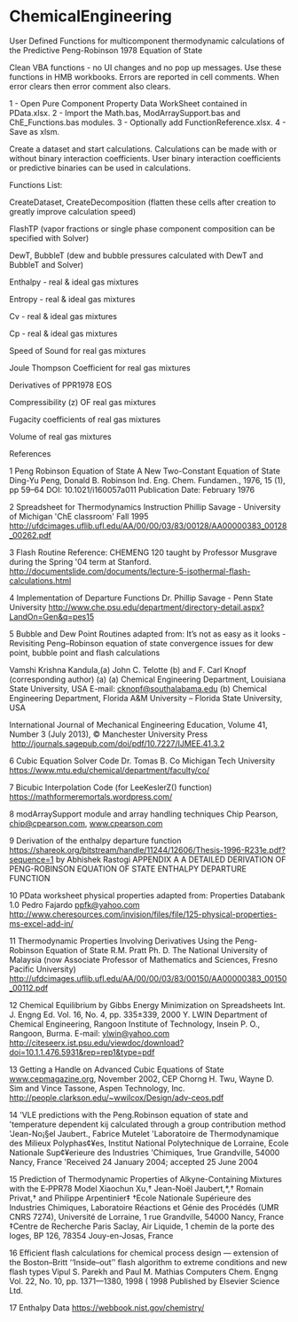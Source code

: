 # ChemicalEngineering
User Defined Functions for multicomponent thermodynamic calculations of the Predictive Peng-Robinson 1978 Equation of State

Clean VBA functions - no UI changes and no pop up messages. Use these functions in HMB workbooks.
Errors are reported in cell comments. When error clears then error comment also clears.

1 - Open Pure Component Property Data WorkSheet contained in PData.xlsx.
2 - Import the Math.bas, ModArraySupport.bas and ChE_Functions.bas modules.
3 - Optionally add FunctionReference.xlsx.
4 - Save as xlsm.

Create a dataset and start calculations. Calculations can be made with or without binary interaction coefficients. User
binary interaction coefficients or predictive binaries can be used in calculations.

Functions List:

CreateDataset, CreateDecomposition (flatten these cells after creation to greatly improve calculation speed)

FlashTP (vapor fractions or single phase component composition can be specified with Solver)

DewT, BubbleT (dew and bubble pressures calculated with DewT and BubbleT and Solver)

Enthalpy - real & ideal gas mixtures

Entropy - real & ideal gas mixtures

Cv - real & ideal gas mixtures

Cp - real & ideal gas mixtures

Speed of Sound for real gas mixtures

Joule Thompson Coefficient for real gas mixtures

Derivatives of PPR1978 EOS

Compressibility (z) OF real gas mixtures

Fugacity coefficients of real gas mixtures

Volume of real gas mixtures

References 

1
Peng Robinson Equation of State
A New Two-Constant Equation of State
Ding-Yu Peng, Donald B. Robinson
Ind. Eng. Chem. Fundamen., 1976, 15 (1), pp 59–64
DOI: 10.1021/i160057a011
Publication Date: February 1976

2
Spreadsheet for Thermodynamics Instruction
Phillip Savage - University of Michigan
'ChE classroom'
Fall 1995
http://ufdcimages.uflib.ufl.edu/AA/00/00/03/83/00128/AA00000383_00128_00262.pdf

3
Flash Routine Reference:
CHEMENG 120 taught by Professor Musgrave during the Spring '04 term at Stanford.
http://documentslide.com/documents/lecture-5-isothermal-flash-calculations.html

4
Implementation of Departure Functions 
Dr. Phillip Savage - Penn State University
http://www.che.psu.edu/department/directory-detail.aspx?LandOn=Gen&q=pes15

5
Bubble and Dew Point Routines adapted from:
It’s not as easy as it looks - Revisiting Peng–Robinson equation of state convergence issues for dew point, bubble point and flash calculations

Vamshi Krishna Kandula,(a) John C. Telotte (b) and F. Carl Knopf (corresponding author) (a)
(a) Chemical Engineering Department, Louisiana State University, USA
E-mail: cknopf@southalabama.edu
(b) Chemical Engineering Department, Florida A&M University – Florida State University, USA

International Journal of Mechanical Engineering Education, Volume 41, Number 3 (July 2013), © Manchester University Press
 http://journals.sagepub.com/doi/pdf/10.7227/IJMEE.41.3.2

6
Cubic Equation Solver Code
Dr. Tomas B. Co
Michigan Tech University
https://www.mtu.edu/chemical/department/faculty/co/

7
Bicubic Interpolation Code (for LeeKeslerZ() function)
https://mathformeremortals.wordpress.com/

8
modArraySupport module and array handling techniques
Chip Pearson, chip@cpearson.com, www.cpearson.com

9
Derivation of the enthalpy departure function
https://shareok.org/bitstream/handle/11244/12606/Thesis-1996-R231e.pdf?sequence=1
by Abhishek Rastogi
APPENDIX A
A DETAILED DERIVATION OF PENG-ROBINSON EQUATION OF STATE ENTHALPY DEPARTURE FUNCTION 

10
PData worksheet physical properties adapted from:
Properties Databank 1.0
Pedro Fajardo
ppfk@yahoo.com
http://www.cheresources.com/invision/files/file/125-physical-properties-ms-excel-add-in/

11
Thermodynamic Properties Involving Derivatives
Using the Peng-Robinson Equation of State
R.M. Pratt Ph. D.
The National University of Malaysia
(now Associate Professor of Mathematics and Sciences, Fresno Pacific University)
http://ufdcimages.uflib.ufl.edu/AA/00/00/03/83/00150/AA00000383_00150_00112.pdf

12
Chemical Equilibrium by Gibbs Energy Minimization on Spreadsheets
Int. J. Engng Ed. Vol. 16, No. 4, pp. 335±339, 2000
Y. LWIN
Department of Chemical Engineering, Rangoon Institute of Technology, Insein P. O., Rangoon, Burma.
E-mail: ylwin@yahoo.com
http://citeseerx.ist.psu.edu/viewdoc/download?doi=10.1.1.476.5931&rep=rep1&type=pdf

13
Getting a Handle on Advanced Cubic Equations of State
www.cepmagazine.org, November 2002, CEP
Chorng H. Twu, Wayne D. Sim and Vince Tassone, Aspen Technology, Inc.
http://people.clarkson.edu/~wwilcox/Design/adv-ceos.pdf

14
'VLE predictions with the Peng.Robinson equation of state and
'temperature dependent kij calculated through a group contribution method
'Jean-No¡§el Jaubert., Fabrice Mutelet
'Laboratoire de Thermodynamique des Milieux Polyphas¢¥es, Institut National Polytechnique de Lorraine, Ecole Nationale Sup¢¥erieure des Industries
'Chimiques, 1rue Grandville, 54000 Nancy, France
'Received 24 January 2004; accepted 25 June 2004

15
Prediction of Thermodynamic Properties of Alkyne-Containing
Mixtures with the E‑PPR78 Model
Xiaochun Xu,† Jean-Noël Jaubert,*,† Romain Privat,† and Philippe Arpentinier‡
†Ecole Nationale Supérieure des Industries Chimiques, Laboratoire Réactions et Génie des Procédés (UMR CNRS 7274),
Université de Lorraine, 1 rue Grandville, 54000 Nancy, France
‡Centre de Recherche Paris Saclay, Air Liquide, 1 chemin de la porte des loges, BP 126, 78354 Jouy-en-Josas, France

16
Efficient flash calculations for chemical process
design — extension of the Boston–Britt
‘‘Inside–out’’ flash algorithm to extreme
conditions and new flash types
Vipul S. Parekh and Paul M. Mathias
Computers Chem. Engng Vol. 22, No. 10, pp. 1371—1380, 1998
( 1998 Published by Elsevier Science Ltd.

17
Enthalpy Data
https://webbook.nist.gov/chemistry/
